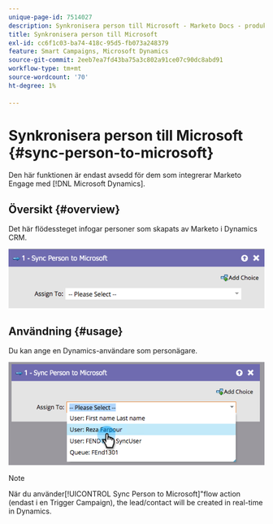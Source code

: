 ```yaml
---
unique-page-id: 7514027
description: Synkronisera person till Microsoft - Marketo Docs - produktdokumentation
title: Synkronisera person till Microsoft
exl-id: cc6f1c03-ba74-418c-95d5-fb073a248379
feature: Smart Campaigns, Microsoft Dynamics
source-git-commit: 2eeb7ea7fd43ba75a3c802a91ce07c90dc8abd91
workflow-type: tm+mt
source-wordcount: '70'
ht-degree: 1%

---
```


# Synkronisera person till Microsoft {#sync-person-to-microsoft}

Den här funktionen är endast avsedd för dem som integrerar Marketo Engage med [!DNL Microsoft Dynamics].

## Översikt {#overview}

Det här flödessteget infogar personer som skapats av Marketo i Dynamics CRM.

![](assets/one.png)

## Användning {#usage}

Du kan ange en Dynamics-användare som personägare.

![](assets/two.png)

>[!NOTE]
>
>När du använder[!UICONTROL Sync Person to Microsoft]&quot;flow action (endast i en Trigger Campaign), the lead/contact will be created in real-time in Dynamics.
